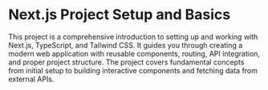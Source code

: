 # Next.js Project Setup and Basics
This project is a comprehensive introduction to setting up and working with Next.js, TypeScript, and Tailwind CSS. It guides you through creating a modern web application with reusable components, routing, API integration, and proper project structure. 
The project covers fundamental concepts from initial setup to building interactive components and fetching data from external APIs.
